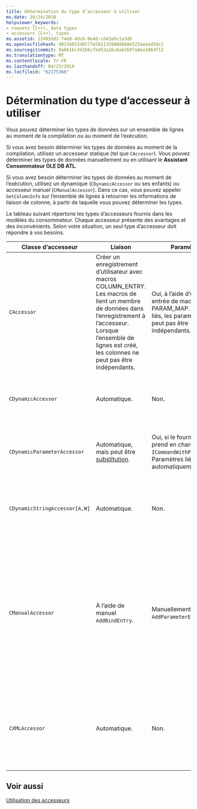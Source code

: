 ```yaml
---
title: Détermination du type d’accesseur à utiliser
ms.date: 10/24/2018
helpviewer_keywords:
- rowsets [C++], data types
- accessors [C++], types
ms.assetid: 22483dd2-f4e0-4dcb-8e4d-cd43a9c1a3db
ms.openlocfilehash: 98234852d0577e581135980d6b8e525aeead5dc2
ms.sourcegitcommit: 0ab61bc3d2b6cfbd52a16c6ab2b97a8ea1864f12
ms.translationtype: MT
ms.contentlocale: fr-FR
ms.lasthandoff: 04/23/2019
ms.locfileid: "62175366"
---
```

# <a name="determining-which-type-of-accessor-to-use"></a>Détermination du type d’accesseur à utiliser

Vous pouvez déterminer les types de données sur un ensemble de lignes au moment de la compilation ou au moment de l’exécution.

Si vous avez besoin déterminer les types de données au moment de la compilation, utilisez un accesseur statique (tel que `CAccessor`). Vous pouvez déterminer les types de données manuellement ou en utilisant le **Assistant Consommateur OLE DB ATL**.

Si vous avez besoin déterminer les types de données au moment de l’exécution, utilisez un dynamique (`CDynamicAccessor` ou ses enfants) ou accesseur manuel (`CManualAccessor`). Dans ce cas, vous pouvez appeler `GetColumnInfo` sur l’ensemble de lignes à retourner les informations de liaison de colonne, à partir de laquelle vous pouvez déterminer les types.

Le tableau suivant répertorie les types d’accesseurs fournis dans les modèles du consommateur. Chaque accesseur présente des avantages et des inconvénients. Selon votre situation, un seul type d’accesseur doit répondre à vos besoins.

|Classe d’accesseur|Liaison|Paramètre|Commentaire|
|--------------------|-------------|---------------|-------------|
|`CAccessor`|Créer un enregistrement d’utilisateur avec macros COLUMN_ENTRY. Les macros de lient un membre de données dans l’enregistrement à l’accesseur. Lorsque l’ensemble de lignes est créé, les colonnes ne peut pas être indépendants.|Oui, à l’aide d’une entrée de macro PARAM_MAP. Une fois liés, les paramètres ne peut pas être indépendants.|Accesseur le plus rapide en raison de la petite quantité de code.|
|`CDynamicAccessor`|Automatique.|Non.|Cette option est utile si vous ne connaissez pas le type de données dans un ensemble de lignes.|
|`CDynamicParameterAccessor`|Automatique, mais peut être [substitution](../../data/oledb/overriding-a-dynamic-accessor.md).|Oui, si le fournisseur prend en charge `ICommandWithParameters`. Paramètres liés automatiquement.|Plus lent que `CDynamicAccessor` mais utile pour l’appel des procédures stockées génériques.|
|`CDynamicStringAccessor[A,W]`|Automatique.|Non.|Récupère les données accédées à partir du magasin de données en tant que données de chaîne.|
|`CManualAccessor`|À l’aide de manuel `AddBindEntry`.|Manuellement à l’aide `AddParameterEntry`.|Fast ; paramètres et les colonnes ne liées qu’une seule fois. Vous déterminez le type de données à utiliser. (Consultez [DBVIEWER](https://github.com/Microsoft/VCSamples) exemple pour obtenir un exemple.) Nécessite plus de code que `CDynamicAccessor` ou `CAccessor`. Cela correspond davantage à l’appel OLE DB directement.|
|`CXMLAccessor`|Automatique.|Non.|Récupère les données accédées à partir du magasin de données en tant que données de type chaîne et met en forme comme données XML.|

## <a name="see-also"></a>Voir aussi

[Utilisation des accesseurs](../../data/oledb/using-accessors.md)